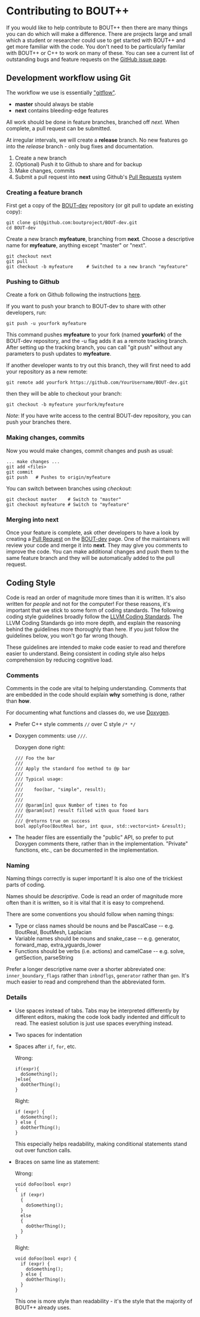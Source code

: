 # Contributing to BOUT++

If you would like to help contribute to BOUT++ then there are many things you
can do which will make a difference. There are projects large and small which a
student or researcher could use to get started with BOUT++ and get more familiar
with the code. You don't need to be particularly familar with BOUT++ or C++ to
work on many of these. You can see a current list of outstanding bugs and
feature requests on the [GitHub issue page][issues].

## Development workflow using Git ##

The workflow we use is essentially ["gitflow"][gitflow].

- **master** should always be stable
- **next** contains bleeding-edge features

All work should be done in feature branches, branched off *next*.  When
complete, a pull request can be submitted.

At irregular intervals, we will create a **release** branch. No new features go
into the *release* branch - only bug fixes and documentation.

1. Create a new branch
2. (Optional) Push it to Github to share and for backup
3. Make changes, commits
4. Submit a pull request into **next** using Github's [Pull Requests][PRs]
   system

### Creating a feature branch ###

First get a copy of the [BOUT-dev] repository (or git pull to update an existing
copy):

    git clone git@github.com:boutproject/BOUT-dev.git
    cd BOUT-dev

Create a new branch **myfeature**, branching from **next**. Choose a descriptive
name for **myfeature**, anything except "master" or "next".

    git checkout next
    git pull
    git checkout -b myfeature     # Switched to a new branch "myfeature"

### Pushing to Github ###

Create a fork on Github following the instructions [here][forking].

If you want to push your branch to BOUT-dev to share with other developers, run:

    git push -u yourfork myfeature

This command pushes **myfeature** to your fork (named **yourfork**) of the
BOUT-dev repository, and the -u flag adds it as a remote tracking branch.  After
setting up the tracking branch, you can call "git push" without any parameters
to push updates to **myfeature**.

If another developer wants to try out this branch, they will first need to add
your repository as a new remote:

    git remote add yourfork https://github.com/YourUsername/BOUT-dev.git

then they will be able to checkout your branch:

    git checkout -b myfeature yourfork/myfeature

*Note*: If you have write access to the central BOUT-dev repository, you can
push your branches there.

### Making changes, commits ###

Now you would make changes, commit changes and push as usual:

    ... make changes ...
    git add <files>
    git commit
    git push   # Pushes to origin/myfeature

You can switch between branches using *checkout*:

    git checkout master    # Switch to "master"
    git checkout myfeature # Switch to "myfeature"

### Merging into **next** ###

Once your feature is complete, ask other developers to have a look by creating
a [Pull Request][PRs] on the [BOUT-dev] page. One of the maintainers will review
your code and merge it into **next**. They may give you comments to improve the
code. You can make additional changes and push them to the same feature branch
and they will be automatically added to the pull request.


## Coding Style ##

Code is read an order of magnitude more times than it is written. It's also
written for *people* and not for the computer! For these reasons, it's important
that we stick to some form of coding standards. The following coding style
guidelines broadly follow the [LLVM Coding Standards][LLVM]. The LLVM Coding
Standards go into more depth, and explain the reasoning behind the guidelines
more thoroughly than here. If you just follow the guidelines below, you won't go
far wrong though.

These guidelines are intended to make code easier to read and therefore easier
to understand. Being consistent in coding style also helps comprehension by
reducing cognitive load.


### Comments ###


Comments in the code are vital to helping understanding. Comments that
are embedded in the code should explain **why** something is done,
rather than **how**.

For documenting what functions and classes do, we use [Doxygen][doxygen].

- Prefer C++ style comments `//` over C style `/* */`

- Doxygen comments: use `///`.

  Doxygen done right:

  ```
  /// Foo the bar
  ///
  /// Apply the standard foo method to @p bar
  ///
  /// Typical usage:
  ///
  ///    foo(bar, "simple", result);
  ///
  ///
  /// @param[in] quux Number of times to foo
  /// @param[out] result filled with quux fooed bars
  ///
  /// @returns true on success
  bool applyFoo(BoutReal bar, int quux, std::vector<int> &result);
  ```

- The header files are essentially the "public" API, so prefer to put
  Doxygen comments there, rather than in the implementation. "Private"
  functions, etc., can be documented in the implementation.

### Naming ###

Naming things correctly is super important! It is also one of the trickiest
parts of coding.

Names should be *descriptive*. Code is read an order of magnitude more
often than it is written, so it is vital that it is easy to comprehend.

There are some conventions you should follow when naming things:

- Type or class names should be nouns and be PascalCase --
  e.g. BoutReal, BoutMesh, Laplacian
- Variable names should be nouns and snake_case -- e.g. generator, forward_map,
  extra_yguards_lower
- Functions should be verbs (i.e. actions) and camelCase --
  e.g. solve, getSection, parseString

Prefer a longer descriptive name over a shorter abbreviated one:
`inner_boundary_flags` rather than `inbndflgs`, `generator` rather than
`gen`. It's much easier to read and comprehend than the abbreviated form.

### Details ###

- Use spaces instead of tabs. Tabs may be interpreted differently by different
  editors, making the code look badly indented and difficult to read. The
  easiest solution is just use spaces everything instead.
- Two spaces for indentation
- Spaces after `if`, `for`, etc.

  Wrong:
  ```
  if(expr){
    doSomething();
  }else{
    doOtherThing();
  }
  ```

  Right:
  ```
  if (expr) {
    doSomething();
  } else {
    doOtherThing();
  }
  ```

  This especially helps readability, making conditional statements stand out
  over function calls.
- Braces on same line as statement:

  Wrong:
  ```
  void doFoo(bool expr)
  {
    if (expr)
    {
      doSomething();
    }
    else
    {
      doOtherThing();
    }
  }
  ```

  Right:
  ```
  void doFoo(bool expr) {
    if (expr) {
      doSomething();
    } else {
      doOtherThing();
    }
  }
  ```

  This one is more style than readability - it's the style that the majority of
  BOUT++ already uses.

[BOUT-dev]: https://github.com/boutproject/BOUT-dev
[issues]: https://github.com/boutproject/BOUT-dev/issues
[PRs]: https://github.com/boutproject/BOUT-dev/pulls
[gitflow]: https://www.atlassian.com/git/tutorials/comparing-workflows/gitflow-workflow
[LLVM]: http://llvm.org/docs/CodingStandards.html
[forking]: https://help.github.com/articles/fork-a-repo/
[doxygen]: http://www.doxygen.org
